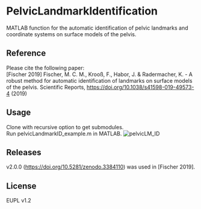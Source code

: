 # PelvicLandmarkIdentification
MATLAB function for the automatic identification of pelvic landmarks and coordinate systems on surface models of the pelvis.

## Reference
Please cite the following paper:<br/>
[Fischer 2019] Fischer, M. C. M., Krooß, F., Habor, J. & Radermacher, K. - A robust method for automatic identification of landmarks on surface models of the pelvis. Scientific Reports, https://doi.org/10.1038/s41598-019-49573-4 (2019)

## Usage 
Clone with recursive option to get submodules.<br/>
Run pelvicLandmarkID_example.m in MATLAB.
![pelvicLM_ID](https://user-images.githubusercontent.com/15254908/74542388-c7b2ac00-4f43-11ea-9bb6-06390c5bb1d1.PNG)

## Releases
v2.0.0 (https://doi.org/10.5281/zenodo.3384110) was used in [Fischer 2019]. 

## License
EUPL v1.2
